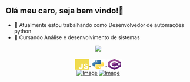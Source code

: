 ## Olá meu caro, seja bem vindo!👋
- 🔭 Atualmente estou trabalhando como Desenvolvedor de automações python
- 🌱 Cursando Análise e desenvolvimento de sistemas

<div align="center">
  <a href="https://github.com/claudineigms">
  <img height="230em" src="https://github-readme-stats.vercel.app/api?username=claudineigms&show_icons=true&theme=dark&include_all_commits=true&count_private=true"/>
<div style="display: inline_block"><br>
  <img align="center" alt="Rafa-Js" height="30" width="40" src="https://raw.githubusercontent.com/devicons/devicon/master/icons/javascript/javascript-plain.svg">
  <img align="center" alt="Python" height="30" width="40" src="https://raw.githubusercontent.com/devicons/devicon/master/icons/python/python-original.svg">
  <img align="center" alt="Csharp" height="30" width="40" src="https://raw.githubusercontent.com/devicons/devicon/master/icons/csharp/csharp-original.svg">
</div>

<div> 
  <a href = "mailto:claudineigomes8@hotmail.com"><img src="https://cdn-icons-png.flaticon.com/512/888/888853.png" alt="Image" height="25" width="25"></a>
  <a href="https://www.linkedin.com/in/claudineigms" target="_blank"><img src="https://cdn.jsdelivr.net/gh/devicons/devicon/icons/linkedin/linkedin-original.svg" alt="Image" height="25" width="25"/>     
</div>
